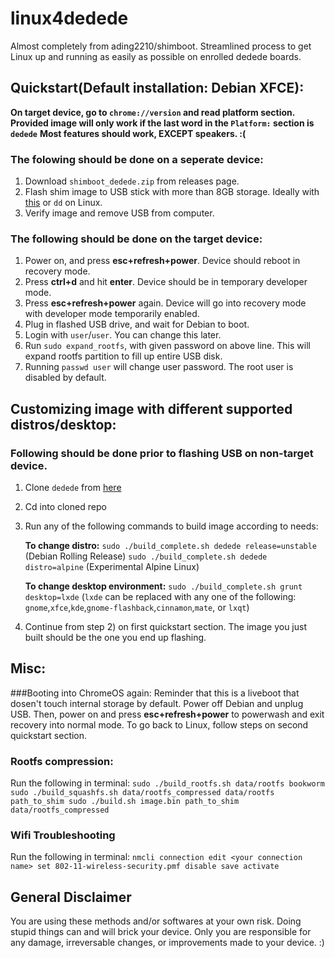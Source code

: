# linux4dedede
Almost completely from ading2210/shimboot. Streamlined process to get Linux up and running as easily as possible on enrolled dedede boards.

## Quickstart(Default installation: Debian XFCE):
**On target device, go to `chrome://version` and read platform section. Provided image will only work if the last word in the `Platform:` section is `dedede`**
**Most features should work, EXCEPT speakers. :(**

### The folowing should be done on a **seperate** device:
1) Download `shimboot_dedede.zip` from releases page.
2) Flash shim image to USB stick with more than 8GB storage. Ideally with [this](https://chromewebstore.google.com/detail/chromebook-recovery-utili/pocpnlppkickgojjlmhdmidojbmbodfm) or `dd` on Linux.
3) Verify image and remove USB from computer.

### The following should be done on the **target** device:
1) Power on, and press **esc+refresh+power**. Device should reboot in recovery mode.
2) Press **ctrl+d** and hit **enter**. Device should be in temporary developer mode.
3) Press **esc+refresh+power** again. Device will go into recovery mode with developer mode temporarily enabled.
4) Plug in flashed USB drive, and wait for Debian to boot.
5) Login with `user`/`user`. You can change this later.
6) Run `sudo expand_rootfs`, with given password on above line. This will expand rootfs partition to fill up entire USB disk.
7) Running `passwd user` will change user password. The root user is disabled by default.

## Customizing image with different  supported distros/desktop:
### Following should be done prior to flashing USB on non-target device. 
1) Clone `dedede` from [here](https://chrome100.dev)
2) Cd into cloned repo
3) Run any of the following commands to build image according to needs:

   **To change distro:**
   `sudo ./build_complete.sh dedede release=unstable` (Debian Rolling Release)
   `sudo ./build_complete.sh dedede distro=alpine` (Experimental Alpine Linux)

   **To change desktop environment:**
   `sudo ./build_complete.sh grunt desktop=lxde` (`lxde` can be replaced with any one of the following: `gnome`,`xfce`,`kde`,`gnome-flashback`,`cinnamon`,`mate`, or `lxqt`)

4) Continue from step 2) on first quickstart section. The image you just built should be the one you end up flashing.

## Misc:
###Booting into ChromeOS again:
Reminder that this is a liveboot that dosen't touch internal storage by default. 
Power off Debian and unplug USB. Then, power on and press **esc+refresh+power** to powerwash and exit recovery into normal mode.
To go back to Linux, follow steps on second quickstart section.

### Rootfs compression:
Run the following in terminal:
`sudo ./build_rootfs.sh data/rootfs bookworm
sudo ./build_squashfs.sh data/rootfs_compressed data/rootfs path_to_shim
sudo ./build.sh image.bin path_to_shim data/rootfs_compressed`

### Wifi Troubleshooting
Run the following in terminal:
`nmcli connection edit <your connection name>
set 802-11-wireless-security.pmf disable
save
activate`

## General Disclaimer
You are using these methods and/or softwares at your own risk. Doing stupid things can and will brick your device. Only you are responsible for any damage, irreversable changes, or improvements made to your device. :)
